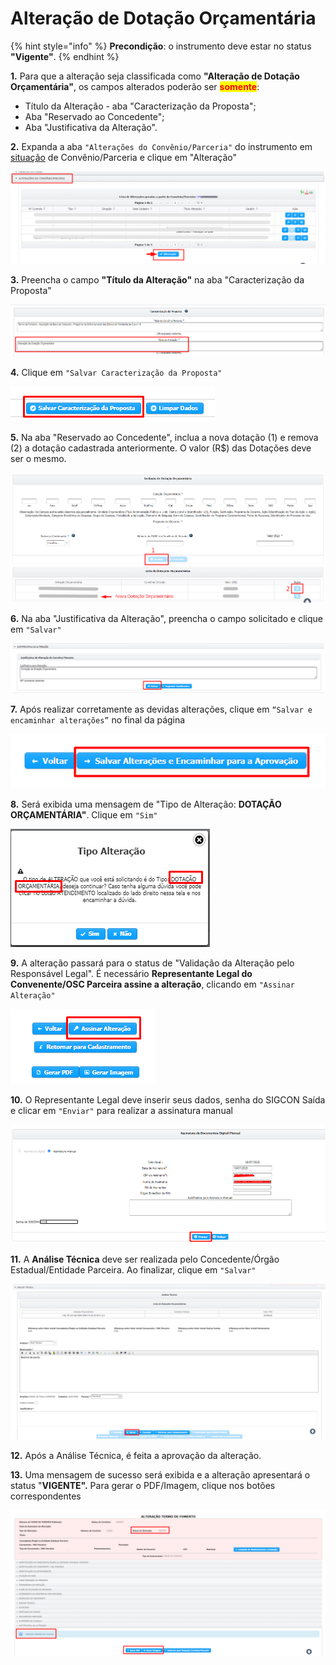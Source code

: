 # Alteração de Dotação Orçamentária

{% hint style="info" %}
**Precondição**: o instrumento deve estar no status **"Vigente"**.
{% endhint %}

**1.** Para que a alteração seja classificada como **"Alteração de Dotação Orçamentária"**, os campos alterados poderão ser <mark style="color:red;">**somente**</mark>:

* Título da Alteração - aba "Caracterização da Proposta";&#x20;
* Aba "Reservado ao Concedente";&#x20;
* Aba "Justificativa da Alteração".

**2.** Expanda a aba `"Alterações do Convênio/Parceria"` do instrumento em [situação](broken-reference) de Convênio/Parceria e clique em "Alteração"

![](<../../../.gitbook/assets/image (478).png>)

**3.** Preencha o campo **"Título da Alteração"** na aba "Caracterização da Proposta"

![](<../../../.gitbook/assets/image (317) (1).png>)

**4.** Clique em `"Salvar Caracterização da Proposta"`

![](<../../../.gitbook/assets/image (318).png>)

**5.** Na aba "Reservado ao Concedente", inclua a nova dotação (1) e remova (2) a dotação cadastrada anteriormente. O valor (R$) das Dotações deve ser o mesmo.

![](<../../../.gitbook/assets/image (95).png>)

**6.** Na aba "Justificativa da Alteração", preencha o campo solicitado e clique em `"Salvar"`

![](<../../../.gitbook/assets/image (334).png>)

**7.** Após realizar corretamente as devidas alterações, clique em `“Salvar e encaminhar alterações”` no final da página

![](<../../../.gitbook/assets/image (190).png>)

**8.** Será exibida uma mensagem de "Tipo de Alteração: **DOTAÇÃO ORÇAMENTÁRIA"**. Clique em `"Sim"`

![](<../../../.gitbook/assets/image (331).png>)

**9.** A alteração passará para o status de "Validação da Alteração pelo Responsável Legal". É necessário **Representante Legal do Convenente/OSC Parceira assine a alteração**, clicando em `"Assinar Alteração"`

![](<../../../.gitbook/assets/image (330).png>)

**10.** O Representante Legal deve inserir seus dados, senha do SIGCON Saída e clicar em `"Enviar"` para realizar a assinatura manual

![](<../../../.gitbook/assets/image (302).png>)

**11.** A **Análise Técnica** deve ser realizada pelo Concedente/Órgão Estadual/Entidade Parceira. Ao finalizar, clique em `"Salvar"`

![](<../../../.gitbook/assets/image (310).png>)



**12.** Após a Análise Técnica, é feita a aprovação da alteração.

**13.** Uma mensagem de sucesso será exibida e a alteração apresentará o status "**VIGENTE".** Para gerar o PDF/Imagem, clique nos botões correspondentes

![](<../../../.gitbook/assets/image (333).png>)
